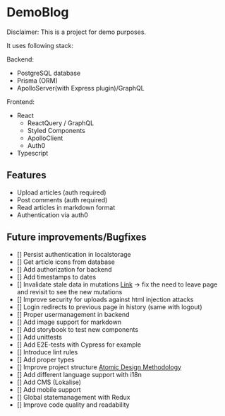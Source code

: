 # DemoBlog
Disclaimer: 
This is a project for demo purposes. 

It uses following stack:

Backend:
- PostgreSQL database
- Prisma (ORM)
- ApolloServer(with Express plugin)/GraphQL

Frontend:
- React
    - ReactQuery / GraphQL
    - Styled Components
    - ApolloClient
    - Auth0
- Typescript

## Features
- Upload articles (auth required)
- Post comments (auth required)
- Read articles in markdown format
- Authentication via auth0

## Future improvements/Bugfixes
- [] Persist authentication in localstorage
- [] Get article icons from database
- [] Add authorization for backend
- [] Add timestamps to dates
- [] Invalidate stale data in mutations [Link](https://react-query.tanstack.com/guides/invalidations-from-mutations) -> fix the need to leave page and revisit to see the new mutations
- [] Improve security for uploads against html injection attacks
- [] Login redirects to previous page in history (same with logout)
- [] Proper usermanagement in backend
- [] Add image support for markdown
- [] Add storybook to test new components
- [] Add unittests
- [] Add E2E-tests with Cypress for example
- [] Introduce lint rules
- [] Add proper types
- [] Improve project structure [Atomic Design Methodology](https://atomicdesign.bradfrost.com/chapter-2/)
- [] Add different language support with i18n
- [] Add CMS (Lokalise)
- [] Add mobile support
- [] Global statemanagement with Redux
- [] Improve code quality and readability
